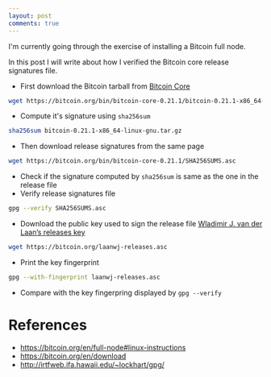 ```yaml
---
layout: post
comments: true
---
```


I'm currently going through the exercise of installing a Bitcoin full node.

In this post I will write about how I verified the Bitcoin core release signatures file.

- First download the Bitcoin tarball from [Bitcoin Core](https://bitcoin.org/en/download)
```bash
wget https://bitcoin.org/bin/bitcoin-core-0.21.1/bitcoin-0.21.1-x86_64-linux-gnu.tar.gz
```
- Compute it's signature using `sha256sum`
```bash
sha256sum bitcoin-0.21.1-x86_64-linux-gnu.tar.gz
```
- Then download release signatures from the same page
```bash
wget https://bitcoin.org/bin/bitcoin-core-0.21.1/SHA256SUMS.asc
```
- Check if the signature computed by `sha256sum` is same as the one in the release file
- Verify release signatures file
```bash
gpg --verify SHA256SUMS.asc
```
- Download the public key used to sign the release file [Wladimir J. van der Laan’s releases key](https://bitcoin.org/laanwj-releases.asc)
```bash
wget https://bitcoin.org/laanwj-releases.asc
```
- Print the key fingerprint
```bash
gpg --with-fingerprint laanwj-releases.asc
```
- Compare with the key fingerpring displayed by `gpg --verify`

References
==========

* https://bitcoin.org/en/full-node#linux-instructions
* https://bitcoin.org/en/download
* http://irtfweb.ifa.hawaii.edu/~lockhart/gpg/
